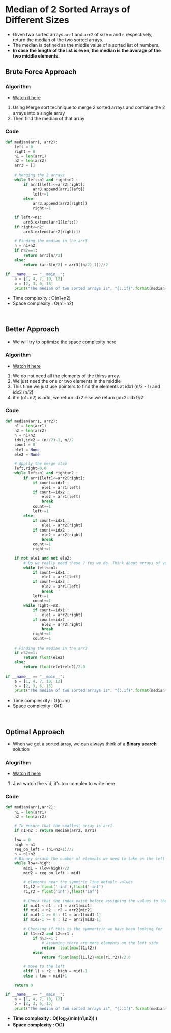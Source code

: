 # Median of 2 Sorted Arrays of Different Sizes

- Given two sorted arrays `arr1` and `arr2` of size `m` and `n` respectively, return the median of the two sorted arrays. 
- The median is defined as the middle value of a sorted list of numbers. 
- **In case the length of the list is even, the median is the average of the two middle elements.**

## Brute Force Approach

### Algorithm 

- [Watch it here](https://youtu.be/C2rRzz-JDk8?si=rYasm22ym8a3roCH&t=174)
1. Using Merge sort technique to merge 2 sorted arrays and combine the 2 arrays into a single array
2. Then find the median of that array

### Code 

```python
def median(arr1, arr2):
    left = 0
    right = 0
    n1 = len(arr1)
    n2 = len(arr2)
    arr3 = []
    
    # Merging the 2 arrays
    while left<n1 and right<n2 :
        if arr1[left]<=arr2[right]:
            arr3.append(arr1[left])
            left+=1
        else:
            arr3.append(arr2[right])
            right+=1

    if left<=n1:
        arr3.extend(arr1[left:])
    if right<=n2:
        arr3.extend(arr2[right:])
    
    # Finding the median in the arr3
    n = n1+n2
    if n%2==1:
        return arr3[n//2]
    else:
        return (arr3[n/2] + arr3[(n/2)-1])//2
        
if __name__ == "__main__":
    a = [1, 4, 7, 10, 12]
    b = [2, 3, 6, 15]
    print("The median of two sorted arrays is", "{:.1f}".format(median(a, b)))
```
- Time complexity : O(n1+n2) 
- Space complexity : O(n1+n2)

<br>

## Better Approach 

- We will try to optimize the space complexity here

### Algorithm 

- [Watch it here](https://youtu.be/C2rRzz-JDk8?si=kLDZasKipowwGUtv&t=523_)
1. We do not need all the elements of the thirss array. 
2. We just need the one or two elements in the middle 
3. This time we just use pointers to find the elements at idx1 (n/2 - 1) and idx2 (n/2)
4. if n (n1+n2) is odd, we return idx2 else we return (idx2+idx1)/2
   
### Code 

```python
def median(arr1, arr2):
    n1 = len(arr1)
    n2 = len(arr2)
    n = n1+n2
    idx1,idx2 = (n//2)-1, n//2
    count = 0
    ele1 = None
    ele2 = None
    
    # Applly the merge step
    left,right=0,0
    while left<n1 and right<n2 :
        if arr1[left]<=arr2[right]:
            if count==idx1 : 
                ele1 = arr1[left]
            if count==idx2 : 
                ele2 = arr1[left]
                break
            count+=1
            left+=1
        else:
            if count==idx1 : 
                ele1 = arr2[right]
            if count==idx2 : 
                ele2 = arr2[right]
                break
            count+=1
            right+=1

    if not ele1 and not ele2:
        # Do we really need these ? Yes we do. Think about arrays of very unequal sizes
        while left<=n1:
            if count==idx1 : 
                ele1 = arr1[left]
            if count==idx2 : 
                ele2 = arr1[left]
                break    
            left+=1
            count+=1
        while right<=n2:
            if count==idx1 : 
                ele1 = arr2[right]
            if count==idx2 : 
                ele2 = arr2[right]
                break
            right+=1
            count+=1
        
    # Finding the median in the arr3
    if n%2==1:
        return float(ele2)
    else:
        return float(ele1+ele2)/2.0
        
if __name__ == "__main__":
    a = [1, 4, 7, 10, 12]
    b = [2, 3, 6, 15]
    print("The median of two sorted arrays is", "{:.1f}".format(median(a, b)))
```
- Time complesxity : O(n+m)
- Space complexity : O(1)

<br>

## Optimal Approach 

- When we get a sorted array, we can always think of a **Binary search** solution 

### Alogrithm 

- [Watch it here](https://youtu.be/F9c7LpRZWVQ?si=LS48EqLYiglo1Hvq&t=221)
1. Just watch the vid, it's too complex to write here

### Code 

```python 
def median(arr1,arr2):
    n1 = len(arr1)
    n2 = len(arr2)

    # To ensure that the smallest array is arr1
    if n1>n2 : return median(arr2, arr1)

    low = 0
    high = n1 
    req_on_left = (n1+n2+1)//2
    n = n1+n2    
    # Binary serach the number of elements we need to take on the left
    while low<=high:
        mid1 = (low+high)//2
        mid2 = req_on_left - mid1

        # elements near the symmtric line default values
        l1,l2 = float('-inf'),float('-inf')
        r1,r2 = float('inf'),float('inf')

        # Check that the index exist before assigning the values to the edge elements 
        if mid1 < n1 : r1 = arr1[mid1]
        if mid2 < n2 : r2 = arr2[mid2]
        if mid1-1 >= 0 : l1 = arr1[mid1-1]
        if mid2-1 >= 0 : l2 = arr2[mid2-1]

        # Checking if this is the symmertric we have been looking for 
        if l1<=r2 and l2<=r1 : 
            if n%2==1 : 
                # assuming there are more elements on the left side
                return float(max(l1,l2))
            else:
                return float(max(l1,l2)+min(r1,r2))/2.0

        # move to the left 
        elif l1 > r2 : high = mid1-1
        else : low = mid1+1 

    return 0 

if __name__ == "__main__":
    a = [1, 4, 7, 10, 12]
    b = [2, 3, 6, 15]
    print("The median of two sorted arrays is", "{:.1f}".format(median(a, b)))
```
- **Time complexity : O( log<sub>2</sub>(min(n1,n2)) )**
- **Space complexity : O(1)**